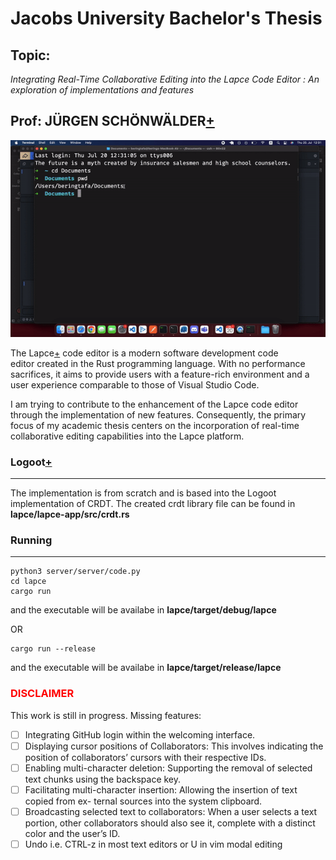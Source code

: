 # Jacobs University Bachelor's Thesis 
## Topic:
*Integrating Real-Time Collaborative Editing into the Lapce Code Editor : An exploration of implementations and features*
## Prof: JÜRGEN SCHÖNWÄLDER[+](https://www.beadg.de/js/)

![Alt Text](lapce_gif.gif)

The Lapce[+](https://lapce.dev) code editor is a modern software development code editor created in the Rust programming language. With no performance sacrifices, it aims to provide users with a feature-rich environment and a user experience comparable to those of Visual Studio Code.

I am trying to contribute to the enhancement of the Lapce code editor through the implementation of new features. Consequently, the primary focus of my academic thesis centers on the incorporation of real-time collaborative editing capabilities into the Lapce platform.


### Logoot[+](https://inria.hal.science/inria-00432368/document)
----------------------------------------------------
The implementation is from scratch and is based into the Logoot implementation of CRDT.
The created crdt library file can be found in **lapce/lapce-app/src/crdt.rs**
### Running
----------------------------------------------------

```
python3 server/server/code.py
cd lapce
cargo run
```
and the executable will be availabe in **lapce/target/debug/lapce**

OR
```
cargo run --release
```
and the executable will be availabe in **lapce/target/release/lapce**

### <span style="color: red;"> DISCLAIMER </span> 
This work is still in progress. Missing features: 
- [ ] Integrating GitHub login within the welcoming interface.
- [ ] Displaying cursor positions of Collaborators: This involves indicating the position of collaborators’ cursors with their respective IDs.
- [ ] Enabling multi-character deletion: Supporting the removal of selected text chunks using the backspace key.
- [ ] Facilitating multi-character insertion: Allowing the insertion of text copied from ex- ternal sources into the system clipboard.
- [ ] Broadcasting selected text to collaborators: When a user selects a text portion, other collaborators should also see it, complete with a distinct color and the user’s ID.
- [ ] Undo i.e. CTRL-z in most text editors or U in vim modal editing
